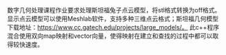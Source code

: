数字几何处理课程作业要求处理斯坦福兔子点云模型，将stl格式转换为off格式。
显示点云模型可以使用Meshlab软件，支持多种三维点云格式；斯坦福几何模型下载地址：https://www.cc.gatech.edu/projects/large_models/。
此c++程序混合使用双向map映射和vector向量，使得映射在建立和查找的过程中都可以取得较快速度。
